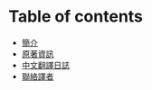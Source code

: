 # Table of contents

* [簡介](README.md)
* [原著資訊](original.md)
* [中文翻譯日誌](trans-log.md)
* [聯絡譯者](contact-translator.md)
